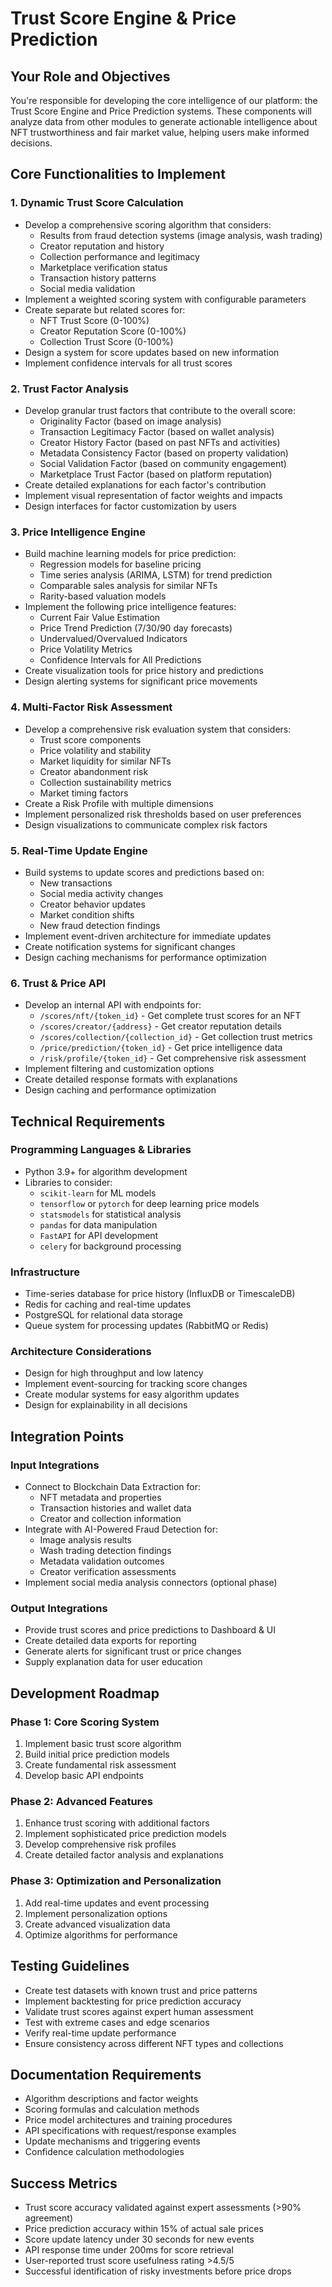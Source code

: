 # Trust Score Engine & Price Prediction

## Your Role and Objectives

You're responsible for developing the core intelligence of our platform: the Trust Score Engine and Price Prediction systems. These components will analyze data from other modules to generate actionable intelligence about NFT trustworthiness and fair market value, helping users make informed decisions.

## Core Functionalities to Implement

### 1. Dynamic Trust Score Calculation
- Develop a comprehensive scoring algorithm that considers:
  - Results from fraud detection systems (image analysis, wash trading)
  - Creator reputation and history
  - Collection performance and legitimacy
  - Marketplace verification status
  - Transaction history patterns
  - Social media validation
- Implement a weighted scoring system with configurable parameters
- Create separate but related scores for:
  - NFT Trust Score (0-100%)
  - Creator Reputation Score (0-100%)
  - Collection Trust Score (0-100%)
- Design a system for score updates based on new information
- Implement confidence intervals for all trust scores

### 2. Trust Factor Analysis
- Develop granular trust factors that contribute to the overall score:
  - Originality Factor (based on image analysis)
  - Transaction Legitimacy Factor (based on wallet analysis)
  - Creator History Factor (based on past NFTs and activities)
  - Metadata Consistency Factor (based on property validation)
  - Social Validation Factor (based on community engagement)
  - Marketplace Trust Factor (based on platform reputation)
- Create detailed explanations for each factor's contribution
- Implement visual representation of factor weights and impacts
- Design interfaces for factor customization by users

### 3. Price Intelligence Engine
- Build machine learning models for price prediction:
  - Regression models for baseline pricing
  - Time series analysis (ARIMA, LSTM) for trend prediction
  - Comparable sales analysis for similar NFTs
  - Rarity-based valuation models
- Implement the following price intelligence features:
  - Current Fair Value Estimation
  - Price Trend Prediction (7/30/90 day forecasts)
  - Undervalued/Overvalued Indicators
  - Price Volatility Metrics
  - Confidence Intervals for All Predictions
- Create visualization tools for price history and predictions
- Design alerting systems for significant price movements

### 4. Multi-Factor Risk Assessment
- Develop a comprehensive risk evaluation system that considers:
  - Trust score components
  - Price volatility and stability
  - Market liquidity for similar NFTs
  - Creator abandonment risk
  - Collection sustainability metrics
  - Market timing factors
- Create a Risk Profile with multiple dimensions
- Implement personalized risk thresholds based on user preferences
- Design visualizations to communicate complex risk factors

### 5. Real-Time Update Engine
- Build systems to update scores and predictions based on:
  - New transactions
  - Social media activity changes
  - Creator behavior updates
  - Market condition shifts
  - New fraud detection findings
- Implement event-driven architecture for immediate updates
- Create notification systems for significant changes
- Design caching mechanisms for performance optimization

### 6. Trust & Price API
- Develop an internal API with endpoints for:
  - `/scores/nft/{token_id}` - Get complete trust scores for an NFT
  - `/scores/creator/{address}` - Get creator reputation details
  - `/scores/collection/{collection_id}` - Get collection trust metrics
  - `/price/prediction/{token_id}` - Get price intelligence data
  - `/risk/profile/{token_id}` - Get comprehensive risk assessment
- Implement filtering and customization options
- Create detailed response formats with explanations
- Design caching and performance optimization

## Technical Requirements

### Programming Languages & Libraries
- Python 3.9+ for algorithm development
- Libraries to consider:
  - `scikit-learn` for ML models
  - `tensorflow` or `pytorch` for deep learning price models
  - `statsmodels` for statistical analysis
  - `pandas` for data manipulation
  - `FastAPI` for API development
  - `celery` for background processing

### Infrastructure
- Time-series database for price history (InfluxDB or TimescaleDB)
- Redis for caching and real-time updates
- PostgreSQL for relational data storage
- Queue system for processing updates (RabbitMQ or Redis)

### Architecture Considerations
- Design for high throughput and low latency
- Implement event-sourcing for tracking score changes
- Create modular systems for easy algorithm updates
- Design for explainability in all decisions

## Integration Points

### Input Integrations
- Connect to Blockchain Data Extraction for:
  - NFT metadata and properties
  - Transaction histories and wallet data
  - Creator and collection information
- Integrate with AI-Powered Fraud Detection for:
  - Image analysis results
  - Wash trading detection findings
  - Metadata validation outcomes
  - Creator verification assessments
- Implement social media analysis connectors (optional phase)

### Output Integrations
- Provide trust scores and price predictions to Dashboard & UI
- Create detailed data exports for reporting
- Generate alerts for significant trust or price changes
- Supply explanation data for user education

## Development Roadmap

### Phase 1: Core Scoring System
1. Implement basic trust score algorithm
2. Build initial price prediction models
3. Create fundamental risk assessment
4. Develop basic API endpoints

### Phase 2: Advanced Features
1. Enhance trust scoring with additional factors
2. Implement sophisticated price prediction models
3. Develop comprehensive risk profiles
4. Create detailed factor analysis and explanations

### Phase 3: Optimization and Personalization
1. Add real-time updates and event processing
2. Implement personalization options
3. Create advanced visualization data
4. Optimize algorithms for performance

## Testing Guidelines

- Create test datasets with known trust and price patterns
- Implement backtesting for price prediction accuracy
- Validate trust scores against expert human assessment
- Test with extreme cases and edge scenarios
- Verify real-time update performance
- Ensure consistency across different NFT types and collections

## Documentation Requirements

- Algorithm descriptions and factor weights
- Scoring formulas and calculation methods
- Price model architectures and training procedures
- API specifications with request/response examples
- Update mechanisms and triggering events
- Confidence calculation methodologies

## Success Metrics

- Trust score accuracy validated against expert assessments (>90% agreement)
- Price prediction accuracy within 15% of actual sale prices
- Score update latency under 30 seconds for new events
- API response time under 200ms for score retrieval
- User-reported trust score usefulness rating >4.5/5
- Successful identification of risky investments before price drops